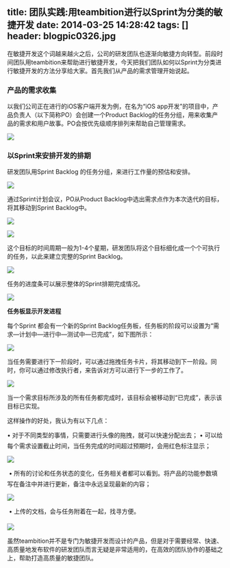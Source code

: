 title: 团队实践:用teambition进行以Sprint为分类的敏捷开发
date: 2014-03-25 14:28:42
tags: []
header: blogpic0326.jpg
---
在敏捷开发这个词越来越火之后，公司的研发团队也逐渐向敏捷方向转型。前段时间团队用teambition来帮助进行敏捷开发，今天把我们团队如何以Sprint为分类进行敏捷开发的方法分享给大家。首先我们从产品的需求管理开始说起。


### 产品的需求收集
以我们公司正在进行的iOS客户端开发为例，在名为“iOS app开发”的项目中，产品负责人（以下简称PO）会创建一个Product Backlog的任务分组，用来收集产品的需求和用户故事。PO会按优先级顺序排列来帮助自己管理需求。

![](/blog/image/13957289727601.png)


### 以Sprint来安排开发的排期

研发团队用Sprint Backlog 的任务分组，来进行工作量的预估和安排。

![](/blog/image/13957290050592.png)

通过Sprint计划会议，PO从Product Backlog中选出需求点作为本次迭代的目标，将其移动到Sprint Backlog中。

![](/blog/image/13957290371123.png)

![](/blog/image/13957290476874.png)

这个目标的时间周期一般为1-4个星期，研发团队将这个目标细化成一个个可执行的任务，以此来建立完整的Sprint Backlog。

![](/blog/image/13957290698075.png)

任务的进度条可以展示整体的Sprint排期完成情况。

![](/blog/image/13957290934596.png)

**任务板显示开发进程**

每个Sprint 都会有一个新的Sprint Backlog任务板，任务板的阶段可以设置为“需求—计划中—进行中—测试中—已完成”，如下图所示：

![](/blog/image/13957291189307.png)

当任务需要进行下一阶段时，可以通过拖拽任务卡片，将其移动到下一阶段。同时，你可以通过修改执行者，来告诉对方可以进行下一步的工作了。

![](/blog/image/8.png)

当一个需求目标所涉及的所有任务都完成时，该目标会被移动到“已完成”，表示该目标已实现。

这样操作的好处，我认为有以下几点：

   • 对于不同类型的事情，只需要进行头像的拖拽，就可以快速分配出去；
   • 可以给每个需求设置截止时间，当任务完成的时间超过预期时，会用红色标注显示；

![](/blog/image/9.png)

   • 所有的讨论和任务状态的变化，任务相关者都可以看到。将产品的功能参数填写在备注中并进行更新，备注中永远呈现最新的内容；

![](/blog/image/10.png)

   • 上传的文档，会与任务附着在一起，找寻方便。

![](/blog/image/11.png)

虽然teambition并不是专门为敏捷开发而设计的产品，但是对于需要经常、快速、高质量地发布软件的研发团队而言无疑是非常适用的，在高效的团队协作的基础之上，帮助打造高质量的敏捷团队。